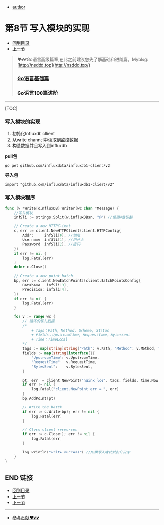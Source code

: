 + [author](https://github.com/3293172751)
# 第8节 写入模块的实现

+ [回到目录](../README.md)
+ [上一节](7.md)
> ❤️💕💕Go语言高级篇章,在此之前建议您先了解基础和进阶篇。Myblog:[http://nsddd.top](http://nsddd.top/)
> ###  **[Go语言基础篇](https://github.com/cubxxw/awesome-cs-cloudnative-blockchain/blob/master/TOC.md)**
>
> ###  **[Go语言100篇进阶](https://github.com/cubxxw/awesome-cs-cloudnative-blockchain/blob/master/Gomd_super/README.md)**
---


[TOC]

###  写入模块的实现

1. 初始化Influxdb cllient
2. 从write channel中读取到监控数据
3. 构造数据并且写入到influxdb



**pull包**

```
go get github.com/influxdata/influxdb1-client/v2  
```

**导入包**

```
import "github.com/influxdata/influxdb1-client/v2"
```



### 写入模块程序

```go
func (w *WriteToInfluxDB) Writer(wc chan *Message) {
	//写入模块
	infSli := strings.Split(w.influxDBsn, "@") //使用@做切割

	// Create a new HTTPClient
	c, err := client.NewHTTPClient(client.HTTPConfig{
		Addr:     infSli[0], //地址
		Username: infSli[1], //用户名
		Password: infSli[2], //密码
	})
	if err != nil {
		log.Fatal(err)
	}
	defer c.Close()

	// Create a new point batch
	bp, err := client.NewBatchPoints(client.BatchPointsConfig{
		Database:  infSli[3],
		Precision: infSli[4],
	})
	if err != nil {
		log.Fatal(err)
	}

	for v := range wc {
		// 循环的写入数据
		/*
			+ Tags：Path, Method, Scheme, Status
			+ Fields：UpstreamTime, RequestTime，BytesSent
			+ Time：TimeLocal
		*/
		tags := map[string]string{"Path": v.Path, "Method": v.Method, "Scheme": v.Scheme, "Status": v.Status}
		fields := map[string]interface{}{
			"UpstreamTime": v.UpstreamTime,
			"RequestTime":  v.RequestTime,
			"BytesSent":    v.BytesSent,
		}

		pt, err := client.NewPoint("nginx_log", tags, fields, time.Now()) //创建Influxdb字段
		if err != nil {
			log.Fatal("client.NewPoint err = ", err)
		}
		bp.AddPoint(pt)

		// Write the batch
		if err := c.Write(bp); err != nil {
			log.Fatal(err)
		}

		// Close client resources
		if err := c.Close(); err != nil {
			log.Fatal(err)
		}

		log.Println("write success") //如果写入成功就打印日志
	}
}
```



## END 链接
+ [回到目录](../README.md)
+ [上一节](7.md)
+ [下一节](9.md)
---
+ [参与贡献❤️💕💕](https://github.com/cubxxw/awesome-cs-cloudnative-blockchain/blob/master/Git/git-contributor.md)